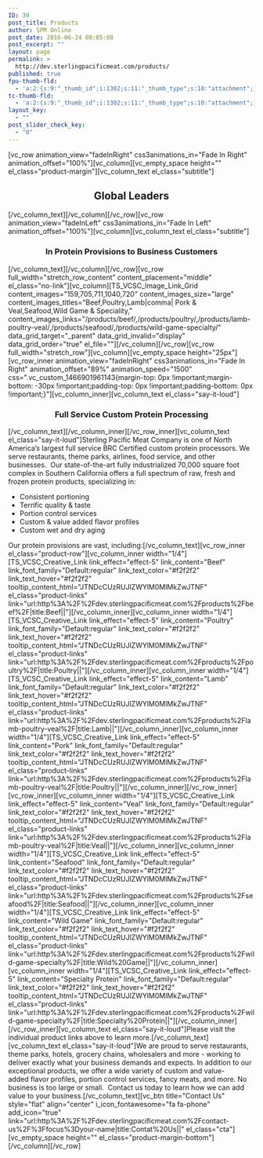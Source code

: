 ```yaml
---
ID: 39
post_title: Products
author: SPM Online
post_date: 2016-06-24 00:05:08
post_excerpt: ""
layout: page
permalink: >
  http://dev.sterlingpacificmeat.com/products/
published: true
fpu-thumb-fld:
  - 'a:2:{s:9:"_thumb_id";i:1302;s:11:"_thumb_type";s:10:"attachment";}'
tc-thumb-fld:
  - 'a:2:{s:9:"_thumb_id";i:1302;s:11:"_thumb_type";s:10:"attachment";}'
layout_key:
  - ""
post_slider_check_key:
  - "0"
---
```

[vc_row animation_view="fadeInRight" css3animations_in="Fade In Right" animation_offset="100%"][vc_column][vc_empty_space height="" el_class="product-margin"][vc_column_text el_class="subtitle"]
<h2 style="text-align: center;">Global Leaders</h2>
[/vc_column_text][/vc_column][/vc_row][vc_row animation_view="fadeInLeft" css3animations_in="Fade In Left" animation_offset="100%"][vc_column][vc_column_text el_class="subtitle"]
<h3 style="text-align: center;">In Protein Provisions to Business Customers</h3>
[/vc_column_text][/vc_column][/vc_row][vc_row full_width="stretch_row_content" content_placement="middle" el_class="no-link"][vc_column][TS_VCSC_Image_Link_Grid content_images="159,705,711,1040,720" content_images_size="large" content_images_titles="Beef,Poultry,Lamb|comma| Pork &amp; Veal,Seafood,Wild Game &amp; Speciality," content_images_links="/products/beef/,/products/poultry/,/products/lamb-poultry-veal/,/products/seafood/,/products/wild-game-specialty/" data_grid_target="_parent" data_grid_invalid="display" data_grid_order="true" el_file=""][/vc_column][/vc_row][vc_row full_width="stretch_row"][vc_column][vc_empty_space height="25px"][vc_row_inner animation_view="fadeInRight" css3animations_in="Fade In Right" animation_offset="89%" animation_speed="1500" css=".vc_custom_1466901961143{margin-top: 0px !important;margin-bottom: -30px !important;padding-top: 0px !important;padding-bottom: 0px !important;}"][vc_column_inner][vc_column_text el_class="say-it-loud"]
<h3 style="text-align: center;">Full Service Custom Protein Processing</h3>
[/vc_column_text][/vc_column_inner][/vc_row_inner][vc_column_text el_class="say-it-loud"]Sterling Pacific Meat Company is one of North America’s largest full service BRC Certified custom protein processors. We serve restaurants, theme parks, airlines, food service, and other businesses.  Our state-of-the-art fully industrialized 70,000 square foot complex in Southern California offers a full spectrum of raw, fresh and frozen protein products, specializing in:
<ul>
 	<li>Consistent portioning</li>
 	<li>Terrific quality &amp; taste</li>
 	<li>Portion control services</li>
 	<li>Custom &amp; value added flavor profiles</li>
 	<li>Custom wet and dry aging</li>
</ul>
Our protein provisions are vast, including:[/vc_column_text][vc_row_inner el_class="product-row"][vc_column_inner width="1/4"][TS_VCSC_Creative_Link link_effect="effect-5" link_content="Beef" link_font_family="Default:regular" link_text_color="#f2f2f2" link_text_hover="#f2f2f2" tooltip_content_html="JTNDcCUzRUJlZWYlM0MlMkZwJTNF" el_class="product-links" link="url:http%3A%2F%2Fdev.sterlingpacificmeat.com%2Fproducts%2Fbeef%2F|title:Beef||"][/vc_column_inner][vc_column_inner width="1/4"][TS_VCSC_Creative_Link link_effect="effect-5" link_content="Poultry" link_font_family="Default:regular" link_text_color="#f2f2f2" link_text_hover="#f2f2f2" tooltip_content_html="JTNDcCUzRUJlZWYlM0MlMkZwJTNF" el_class="product-links" link="url:http%3A%2F%2Fdev.sterlingpacificmeat.com%2Fproducts%2Fpoultry%2F|title:Poultry||"][/vc_column_inner][vc_column_inner width="1/4"][TS_VCSC_Creative_Link link_effect="effect-5" link_content="Lamb" link_font_family="Default:regular" link_text_color="#f2f2f2" link_text_hover="#f2f2f2" tooltip_content_html="JTNDcCUzRUJlZWYlM0MlMkZwJTNF" el_class="product-links" link="url:http%3A%2F%2Fdev.sterlingpacificmeat.com%2Fproducts%2Flamb-poultry-veal%2F|title:Lamb||"][/vc_column_inner][vc_column_inner width="1/4"][TS_VCSC_Creative_Link link_effect="effect-5" link_content="Pork" link_font_family="Default:regular" link_text_color="#f2f2f2" link_text_hover="#f2f2f2" tooltip_content_html="JTNDcCUzRUJlZWYlM0MlMkZwJTNF" el_class="product-links" link="url:http%3A%2F%2Fdev.sterlingpacificmeat.com%2Fproducts%2Flamb-poultry-veal%2F|title:Poultry||"][/vc_column_inner][/vc_row_inner][vc_row_inner][vc_column_inner width="1/4"][TS_VCSC_Creative_Link link_effect="effect-5" link_content="Veal" link_font_family="Default:regular" link_text_color="#f2f2f2" link_text_hover="#f2f2f2" tooltip_content_html="JTNDcCUzRUJlZWYlM0MlMkZwJTNF" el_class="product-links" link="url:http%3A%2F%2Fdev.sterlingpacificmeat.com%2Fproducts%2Flamb-poultry-veal%2F|title:Veal||"][/vc_column_inner][vc_column_inner width="1/4"][TS_VCSC_Creative_Link link_effect="effect-5" link_content="Seafood" link_font_family="Default:regular" link_text_color="#f2f2f2" link_text_hover="#f2f2f2" tooltip_content_html="JTNDcCUzRUJlZWYlM0MlMkZwJTNF" el_class="product-links" link="url:http%3A%2F%2Fdev.sterlingpacificmeat.com%2Fproducts%2Fseafood%2F|title:Seafood||"][/vc_column_inner][vc_column_inner width="1/4"][TS_VCSC_Creative_Link link_effect="effect-5" link_content="Wild Game" link_font_family="Default:regular" link_text_color="#f2f2f2" link_text_hover="#f2f2f2" tooltip_content_html="JTNDcCUzRUJlZWYlM0MlMkZwJTNF" el_class="product-links" link="url:http%3A%2F%2Fdev.sterlingpacificmeat.com%2Fproducts%2Fwild-game-specialty%2F|title:Wild%20Game||"][/vc_column_inner][vc_column_inner width="1/4"][TS_VCSC_Creative_Link link_effect="effect-5" link_content="Specialty Protein" link_font_family="Default:regular" link_text_color="#f2f2f2" link_text_hover="#f2f2f2" tooltip_content_html="JTNDcCUzRUJlZWYlM0MlMkZwJTNF" el_class="product-links" link="url:http%3A%2F%2Fdev.sterlingpacificmeat.com%2Fproducts%2Fwild-game-specialty%2F|title:Specialty%20Protein||"][/vc_column_inner][/vc_row_inner][vc_column_text el_class="say-it-loud"]Please visit the individual product links above to learn more.[/vc_column_text][vc_column_text el_class="say-it-loud"]We are proud to serve restaurants, theme parks, hotels, grocery chains, wholesalers and more - working to deliver exactly what your business demands and expects. In addition to our exceptional products, we offer a wide variety of custom and value-added flavor profiles, portion control services, fancy meats, and more. No business is too large or small.  Contact us today to learn how we can add value to your business.[/vc_column_text][vc_btn title="Contact Us" style="flat" align="center" i_icon_fontawesome="fa fa-phone" add_icon="true" link="url:http%3A%2F%2Fdev.sterlingpacificmeat.com%2Fcontact-us%2F%3Ffocus%3Dyour-name|title:Contat%20Us||" el_class="cta"][vc_empty_space height="" el_class="product-margin-bottom"][/vc_column][/vc_row]